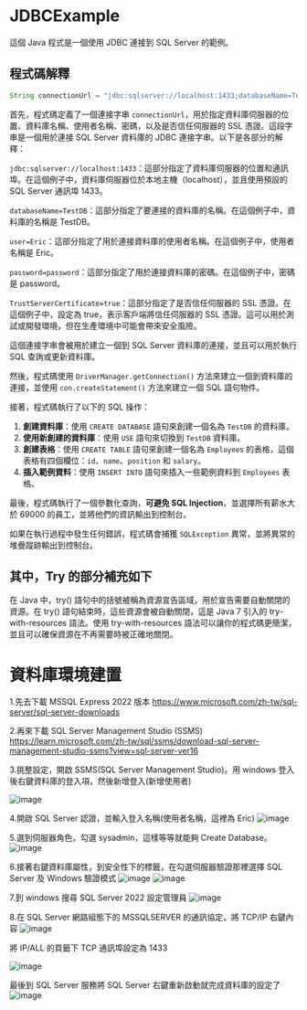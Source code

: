 # JDBCExample

這個 Java 程式是一個使用 JDBC 連接到 SQL Server 的範例。

## 程式碼解釋

```Java
String connectionUrl = "jdbc:sqlserver://localhost:1433;databaseName=TestDB;user=Eric;password=password;TrustServerCertificate=true";
```

首先，程式碼定義了一個連接字串 `connectionUrl`，用於指定資料庫伺服器的位置、資料庫名稱、使用者名稱、密碼，以及是否信任伺服器的 SSL 憑證。這段字串是一個用於連接 SQL Server 資料庫的 JDBC 連接字串。以下是各部分的解釋：

`jdbc:sqlserver://localhost:1433`：這部分指定了資料庫伺服器的位置和通訊埠。在這個例子中，資料庫伺服器位於本地主機（localhost），並且使用預設的 SQL Server 通訊埠 1433。

`databaseName=TestDB`：這部分指定了要連接的資料庫的名稱。在這個例子中，資料庫的名稱是 TestDB。

`user=Eric`：這部分指定了用於連接資料庫的使用者名稱。在這個例子中，使用者名稱是 Eric。

`password=password`：這部分指定了用於連接資料庫的密碼。在這個例子中，密碼是 password。

`TrustServerCertificate=true`：這部分指定了是否信任伺服器的 SSL 憑證。在這個例子中，設定為 true，表示客戶端將信任伺服器的 SSL 憑證。這可以用於測試或開發環境，但在生產環境中可能會帶來安全風險。

這個連接字串會被用於建立一個到 SQL Server 資料庫的連接，並且可以用於執行 SQL 查詢或更新資料庫。

然後，程式碼使用 `DriverManager.getConnection()` 方法來建立一個到資料庫的連接，並使用 `con.createStatement()` 方法來建立一個 SQL 語句物件。

接著，程式碼執行了以下的 SQL 操作：

1. **創建資料庫**：使用 `CREATE DATABASE` 語句來創建一個名為 `TestDB` 的資料庫。
2. **使用新創建的資料庫**：使用 `USE` 語句來切換到 `TestDB` 資料庫。
3. **創建表格**：使用 `CREATE TABLE` 語句來創建一個名為 `Employees` 的表格，這個表格有四個欄位：`id`、`name`、`position` 和 `salary`。
4. **插入範例資料**：使用 `INSERT INTO` 語句來插入一些範例資料到 `Employees` 表格。

最後，程式碼執行了一個參數化查詢，**可避免 SQL Injection**，並選擇所有薪水大於 69000 的員工，並將他們的資訊輸出到控制台。

如果在執行過程中發生任何錯誤，程式碼會捕獲 `SQLException` 異常，並將異常的堆疊蹤跡輸出到控制台。

## 其中，Try 的部分補充如下

在 Java 中，try() 語句中的括號被稱為資源宣告區域，用於宣告需要自動關閉的資源。在 try() 語句結束時，這些資源會被自動關閉，這是 Java 7 引入的 try-with-resources 語法。使用 try-with-resources 語法可以讓你的程式碼更簡潔，並且可以確保資源在不再需要時被正確地關閉。

# 資料庫環境建置

1.先去下載 MSSQL Express 2022 版本
https://www.microsoft.com/zh-tw/sql-server/sql-server-downloads

2.再來下載 SQL Server Management Studio (SSMS)
https://learn.microsoft.com/zh-tw/sql/ssms/download-sql-server-management-studio-ssms?view=sql-server-ver16

3.挑整設定，開啟 SSMS(SQL Server Management Studio)。用 windows 登入後右鍵資料庫的登入項，然後新增登入(新增使用者)

![image](https://github.com/fcu-d0440478/JDBCExample/blob/master/picture_file/%E5%9C%961.png)

4.開啟 SQL Server 認證，並輸入登入名稱(使用者名稱，這裡為 Eric)
![image](https://github.com/fcu-d0440478/JDBCExample/blob/master/picture_file/%E5%9C%962.png)

5.選到伺服器角色，勾選 sysadmin，這樣等等就能夠 Create Database。
![image](https://github.com/fcu-d0440478/JDBCExample/blob/master/picture_file/%E5%9C%963.png)

6.接著右鍵資料庫屬性，到安全性下的標籤，在勾選伺服器驗證那裡選擇 SQL Server 及 Windows 驗證模式
![image](https://github.com/fcu-d0440478/JDBCExample/blob/master/picture_file/%E5%9C%964.png)
![image](https://github.com/fcu-d0440478/JDBCExample/blob/master/picture_file/%E5%9C%965.png)

7.到 windows 搜尋 SQL Server 2022 設定管理員
![image](https://github.com/fcu-d0440478/JDBCExample/blob/master/picture_file/%E5%9C%966.png)

8.在 SQL Server 網路組態下的 MSSQLSERVER 的通訊協定，將 TCP/IP 右鍵內容
![image](https://github.com/fcu-d0440478/JDBCExample/blob/master/picture_file/%E5%9C%967.png)

將 IP/ALL 的頁籤下 TCP 通訊埠設定為 1433

![image](https://github.com/fcu-d0440478/JDBCExample/blob/master/picture_file/%E5%9C%968.png)

最後到 SQL Server 服務將 SQL Server 右鍵重新啟動就完成資料庫的設定了
![image](https://github.com/fcu-d0440478/JDBCExample/blob/master/picture_file/%E5%9C%969.png)
